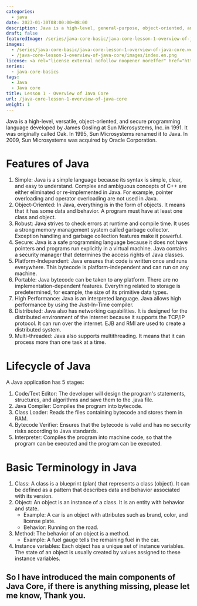 ```yaml
---
categories:
  - java
date: 2023-01-30T08:00:00+08:00
description: Java is a high-level, general-purpose, object-oriented, and secure programming language developed by James Gosling at Sun Microsystems, Inc. in 1991. It was officially called Oak. In 1995, Sun Microsystem changed its name to Java. In 2009, Sun Microsystem was taken over by Oracle Corporation.
draft: false
featuredImage: /series/java-core-basic/java-core-lesson-1-overview-of-java-core.webp
images:
  - /series/java-core-basic/java-core-lesson-1-overview-of-java-core.webp
  - /java-core-lesson-1-overview-of-java-core/images/index.en.png
license: <a rel="license external nofollow noopener noreffer" href="https://creativecommons.org/licenses/by-nc/4.0/" target="_blank">CC BY-NC 4.0</a>
series:
  - java-core-basics
tags:
  - Java
  - Java core
title: Lesson 1 - Overview of Java Core
url: /java-core-lesson-1-overview-of-java-core
weight: 1
---
```


Java is a high-level, versatile, object-oriented, and secure programming language developed by James Gosling at Sun Microsystems, Inc. in 1991. It was originally called Oak. In 1995, Sun Microsystems renamed it to Java. In 2009, Sun Microsystems was acquired by Oracle Corporation.

# Features of Java

1. Simple: Java is a simple language because its syntax is simple, clear, and easy to understand. Complex and ambiguous concepts of C++ are either eliminated or re-implemented in Java. For example, pointer overloading and operator overloading are not used in Java.
2. Object-Oriented: In Java, everything is in the form of objects. It means that it has some data and behavior. A program must have at least one class and object.
3. Robust: Java strives to check errors at runtime and compile time. It uses a strong memory management system called garbage collector. Exception handling and garbage collection features make it powerful.
4. Secure: Java is a safe programming language because it does not have pointers and programs run explicitly in a virtual machine. Java contains a security manager that determines the access rights of Java classes.
5. Platform-Independent: Java ensures that code is written once and runs everywhere. This bytecode is platform-independent and can run on any machine.
6. Portable: Java bytecode can be taken to any platform. There are no implementation-dependent features. Everything related to storage is predetermined, for example, the size of its primitive data types.
7. High Performance: Java is an interpreted language. Java allows high performance by using the Just-In-Time compiler.
8. Distributed: Java also has networking capabilities. It is designed for the distributed environment of the internet because it supports the TCP/IP protocol. It can run over the internet. EJB and RMI are used to create a distributed system.
9. Multi-threaded: Java also supports multithreading. It means that it can process more than one task at a time.

# Lifecycle of Java

A Java application has 5 stages:

1. Code/Text Editor: The developer will design the program's statements, structures, and algorithms and save them to the .java file.
2. Java Compiler: Compiles the program into bytecode.
3. Class Loader: Reads the files containing bytecode and stores them in RAM.
4. Bytecode Verifier: Ensures that the bytecode is valid and has no security risks according to Java standards.
5. Interpreter: Compiles the program into machine code, so that the program can be executed and the program can be executed.

# Basic Terminology in Java

1. Class: A class is a blueprint (plan) that represents a class (object). It can be defined as a pattern that describes data and behavior associated with its version.
2. Object: An object is an instance of a class. It is an entity with behavior and state.
   - Example: A car is an object with attributes such as brand, color, and license plate.
   - Behavior: Running on the road.
3. Method: The behavior of an object is a method.
   - Example: A fuel gauge tells the remaining fuel in the car.
4. Instance variables: Each object has a unique set of instance variables. The state of an object is usually created by values assigned to these instance variables.

## So I have introduced the main components of Java Core, if there is anything missing, please let me know, Thank you.

